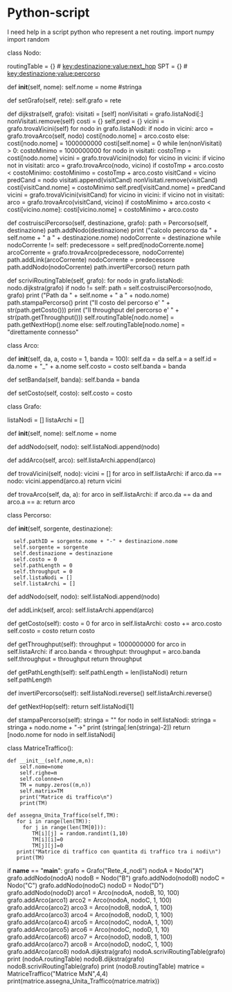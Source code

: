 # Python-script
I need help in a script python who represent a net routing.
import numpy
import random


class Nodo:
   
   routingTable = {} # <key:destinazione;value:next_hop>
   SPT = {} # <key:destinazione;value:percorso>   
   
   def __init__(self, nome):
      self.nome = nome #stringa

   def setGrafo(self, rete):
      self.grafo = rete

   def dijkstra(self, grafo):
      visitati = [self]
      nonVisitati = grafo.listaNodi[:]
      nonVisitati.remove(self)
      costi = {}
      self.pred = {}
      vicini = grafo.trovaVicini(self)
      for nodo in grafo.listaNodi:
         if nodo in vicini:
            arco = grafo.trovaArco(self, nodo)
            costi[nodo.nome] = arco.costo
         else:
            costi[nodo.nome] = 1000000000
      costi[self.nome] = 0
      while len(nonVisitati) > 0:
         costoMinimo = 1000000000
         for nodo in visitati:
            costoTmp = costi[nodo.nome]
            vicini = grafo.trovaVicini(nodo)
            for vicino in vicini:
               if vicino not in visitati:
                  arco = grafo.trovaArco(nodo, vicino)
                  if costoTmp + arco.costo < costoMinimo:
                     costoMinimo = costoTmp + arco.costo
                     visitCand = vicino
                     predCand = nodo
         visitati.append(visitCand)
         nonVisitati.remove(visitCand)
         costi[visitCand.nome] = costoMinimo
         self.pred[visitCand.nome] = predCand
         vicini = grafo.trovaVicini(visitCand)
         for vicino in vicini:
            if vicino not in visitati:
               arco = grafo.trovaArco(visitCand, vicino)
               if costoMinimo + arco.costo < costi[vicino.nome]:
                  costi[vicino.nome] = costoMinimo + arco.costo     
   
   def costruisciPercorso(self, destinazione, grafo):
      path = Percorso(self, destinazione)
      path.addNodo(destinazione)
      print ("calcolo percorso da " + self.nome + " a " + destinazione.nome)
      nodoCorrente = destinazione
      while nodoCorrente != self:
         predecessore = self.pred[nodoCorrente.nome]
         arcoCorrente = grafo.trovaArco(predecessore, nodoCorrente)
         path.addLink(arcoCorrente)
         nodoCorrente = predecessore
         path.addNodo(nodoCorrente)
      path.invertiPercorso()
      return path
   
   def scriviRoutingTable(self, grafo):
      for nodo in grafo.listaNodi:
         nodo.dijkstra(grafo)
         if nodo != self:
            path = self.costruisciPercorso(nodo, grafo)
            print ("Path da " + self.nome + " a " + nodo.nome)
            path.stampaPercorso()
            print ("Il costo del percorso e' " + str(path.getCosto()))
            print ("Il throughput del percorso e' " + str(path.getThroughput()))
            self.routingTable[nodo.nome] = path.getNextHop().nome
         else:
            self.routingTable[nodo.nome] = "direttamente connesso"


class Arco:
   
   def __init__(self, da, a, costo = 1, banda = 100):
      self.da = da
      self.a = a
      self.id = da.nome + "_" + a.nome
      self.costo = costo
      self.banda = banda
   
   def setBanda(self, banda):
      self.banda = banda

   def setCosto(self, costo):
      self.costo = costo

class Grafo:
   
   listaNodi = []
   listaArchi = []
   
   def __init__(self, nome):
      self.nome = nome 
   
   def addNodo(self, nodo):
      self.listaNodi.append(nodo)

   def addArco(self, arco):
      self.listaArchi.append(arco)
   
   def trovaVicini(self, nodo):
      vicini = []
      for arco in self.listaArchi:
         if arco.da == nodo:
            vicini.append(arco.a)
      return vicini
   
   def trovaArco(self, da, a):
      for arco in self.listaArchi:
         if arco.da == da and arco.a == a:
            return arco

class Percorso:

   def __init__(self, sorgente, destinazione):

      self.pathID = sorgente.nome + "-" + destinazione.nome
      self.sorgente = sorgente
      self.destinazione = destinazione
      self.costo = 0
      self.pathLength = 0
      self.throughput = 0
      self.listaNodi = []
      self.listaArchi = []
   
   def addNodo(self, nodo):
      self.listaNodi.append(nodo)
   
   def addLink(self, arco):
      self.listaArchi.append(arco)
   
   def getCosto(self):
      costo = 0
      for arco in self.listaArchi:
         costo += arco.costo
      self.costo = costo
      return costo
   
   def getThroughput(self):
      throughput = 1000000000
      for arco in self.listaArchi:
         if arco.banda < throughput:
            throughput = arco.banda
      self.throughput = throughput
      return throughput
   
   def getPathLength(self):
      self.pathLength = len(listaNodi)
      return self.pathLength
   
   def invertiPercorso(self):
      self.listaNodi.reverse()
      self.listaArchi.reverse()
   
   def getNextHop(self):
      return self.listaNodi[1]
   
   def stampaPercorso(self):
      stringa = ""
      for nodo in self.listaNodi:
         stringa = stringa + nodo.nome + "->"
      print (stringa[:len(stringa)-2])
      return [nodo.nome for nodo in self.listaNodi]


class MatriceTraffico():

    def __init__(self,nome,m,n):
        self.nome=nome
        self.righe=m
        self.colonne=n
        TM = numpy.zeros((m,n))
        self.matrix=TM
        print("Matrice di traffico\n")
        print(TM)

    def assegna_Unita_Traffico(self,TM):
       for i in range(len(TM)):
         for j in range(len(TM[0])):
            TM[i][j] = random.randint(1,10)
            TM[i][i]=0
            TM[j][j]=0
       print("Matrice di traffico con quantita di traffico tra i nodi\n")
       print(TM)


if __name__ == "__main__":
   grafo = Grafo("Rete_4_nodi")
   nodoA = Nodo("A")
   grafo.addNodo(nodoA)
   nodoB = Nodo("B")
   grafo.addNodo(nodoB)
   nodoC = Nodo("C")
   grafo.addNodo(nodoC)
   nodoD = Nodo("D")
   grafo.addNodo(nodoD)
   arco1 = Arco(nodoA, nodoB, 10, 100)
   grafo.addArco(arco1)
   arco2 = Arco(nodoA, nodoC, 1, 100)
   grafo.addArco(arco2)
   arco3 = Arco(nodoB, nodoA, 1, 100)
   grafo.addArco(arco3)
   arco4 = Arco(nodoB, nodoD, 1, 100)
   grafo.addArco(arco4)
   arco5 = Arco(nodoC, nodoA, 1, 100)
   grafo.addArco(arco5)
   arco6 = Arco(nodoC, nodoD, 1, 10)
   grafo.addArco(arco6)
   arco7 = Arco(nodoD, nodoB, 1, 100)
   grafo.addArco(arco7)
   arco8 = Arco(nodoD, nodoC, 1, 100)
   grafo.addArco(arco8)
   nodoA.dijkstra(grafo)
   nodoA.scriviRoutingTable(grafo)
   print (nodoA.routingTable)
   nodoB.dijkstra(grafo)
   nodoB.scriviRoutingTable(grafo)
   print (nodoB.routingTable)
   matrice = MatriceTraffico("Matrice MxN",4,4)
   print(matrice.assegna_Unita_Traffico(matrice.matrix))
